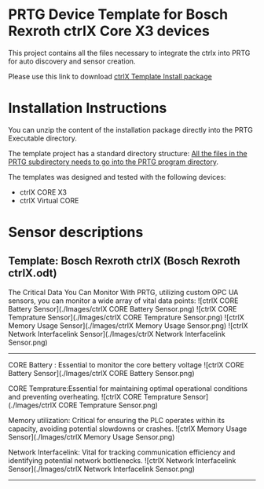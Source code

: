 PRTG Device Template for  Bosch Rexroth ctrlX Core X3 devices
===========================================

This project contains all the files necessary to integrate the ctrlx
into PRTG for auto discovery and sensor creation.

Please use this link to download [ctrlX  Template Install package](https://gitlab.com/PRTG/Device-Templates/ctrlX/-/jobs/artifacts/master/download?job=PRTGDistZip)

Installation Instructions
=========================
You can unzip the content of the installation package directly into the PRTG Executable directory.


The template project has a standard directory structure:
[All the files in the PRTG subdirectory needs to go into the PRTG program directory](https://kb.paessler.com/en/topic/463-how-and-where-does-prtg-store-its-data). 

The templates was designed and tested with  the following devices:
* ctrlX CORE X3
* ctrlX Virtual CORE

Sensor descriptions
====

Template: Bosch Rexroth ctrlX (Bosch Rexroth ctrlX.odt)
------
The Critical Data You Can Monitor With PRTG, utilizing custom OPC UA sensors, you can monitor a wide array of vital data points:
![ctrlX CORE Battery Sensor](./Images/ctrlX CORE Battery Sensor.png)
![ctrlX CORE Temprature Sensor](./Images/ctrlX CORE Temprature Sensor.png)
![ctrlX Memory Usage Sensor](./Images/ctrlX Memory Usage Sensor.png)
![ctrlX Network Interfacelink Sensor](./Images/ctrlX Network Interfacelink Sensor.png)

------

CORE Battery : Essential to monitor the core bettery voltage
![ctrlX CORE Battery Sensor](./Images/ctrlX CORE Battery Sensor.png)

CORE Temprature:Essential for maintaining optimal operational conditions and preventing overheating.
![ctrlX CORE Temprature Sensor](./Images/ctrlX CORE Temprature Sensor.png)

Memory utilization: Critical for ensuring the PLC operates within its capacity, avoiding potential slowdowns or crashes.
![ctrlX Memory Usage Sensor](./Images/ctrlX Memory Usage Sensor.png)

Network Interfacelink: Vital for tracking communication efficiency and identifying potential network bottlenecks.
![ctrlX Network Interfacelink Sensor](./Images/ctrlX Network Interfacelink Sensor.png)

------

